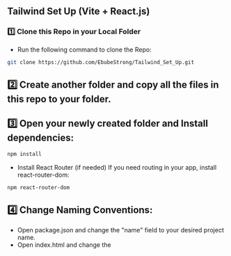 ## Tailwind Set Up (Vite + React.js)
### 1️⃣ **Clone this Repo in your Local Folder**
 - Run the following command to clone the Repo:
```sh
git clone https://github.com/EbubeStrong/Tailwind_Set_Up.git
```

## 2️⃣ Create another folder and copy all the files in this repo to your folder.


 ## 3️⃣ Open your newly created folder and Install dependencies:
  ```sh
  npm install
  ```

- Install React Router (if needed)
If you need routing in your app, install react-router-dom:
```sh
npm react-router-dom
```

## 4️⃣ Change Naming Conventions:
- Open package.json and change the "name" field to your desired project name.
- Open index.html and change the <title> to your project title.

### 5️⃣ Happy Coding! After Successfully done all these, run the development server
```sh
npm run dev
```

Now you're all set! Happy coding with Tailwind and React! 😊
